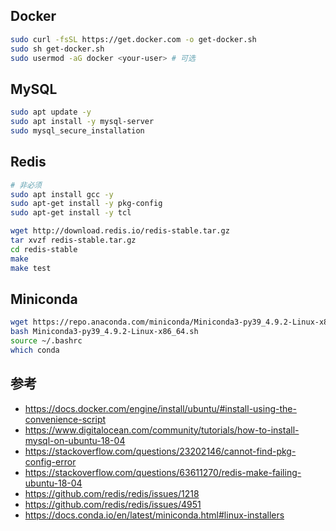 ## Docker

```bash
sudo curl -fsSL https://get.docker.com -o get-docker.sh
sudo sh get-docker.sh
sudo usermod -aG docker <your-user> # 可选
```

## MySQL

```bash
sudo apt update -y
sudo apt install -y mysql-server
sudo mysql_secure_installation
```

## Redis

```bash
# 非必须
sudo apt install gcc -y
sudo apt-get install -y pkg-config
sudo apt-get install -y tcl

wget http://download.redis.io/redis-stable.tar.gz
tar xvzf redis-stable.tar.gz
cd redis-stable
make
make test
```

## Miniconda

```bash
wget https://repo.anaconda.com/miniconda/Miniconda3-py39_4.9.2-Linux-x86_64.sh
bash Miniconda3-py39_4.9.2-Linux-x86_64.sh
source ~/.bashrc
which conda
```

## 参考

- https://docs.docker.com/engine/install/ubuntu/#install-using-the-convenience-script
- https://www.digitalocean.com/community/tutorials/how-to-install-mysql-on-ubuntu-18-04
- https://stackoverflow.com/questions/23202146/cannot-find-pkg-config-error
- https://stackoverflow.com/questions/63611270/redis-make-failing-ubuntu-18-04
- https://github.com/redis/redis/issues/1218
- https://github.com/redis/redis/issues/4951
- https://docs.conda.io/en/latest/miniconda.html#linux-installers
